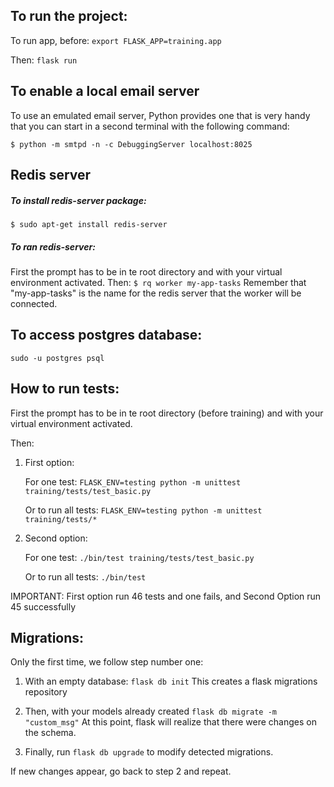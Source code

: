  
 To run the project:
 ---
 To run app, before: ```export FLASK_APP=training.app```

 Then: ```flask run```
 

 To enable a local email server
 ---
 To use an emulated email server, Python provides one that is very handy that you can start in a
 second terminal with the following command:
 
 ```$ python -m smtpd -n -c DebuggingServer localhost:8025```
 
 Redis server
 ---
 ##### To install redis-server package:
 ```$ sudo apt-get install redis-server```
 
 ##### To ran redis-server:
 First the prompt has to be in te root directory and with your virtual environment activated.
 Then:
 ```$ rq worker my-app-tasks```
 Remember that "my-app-tasks" is the name for the redis server that the worker will be connected.
    
 
 To access postgres database:
 ---
 ```sudo -u postgres psql```
  
 How to run tests:
 ---
 
 First the prompt has to be in te root directory (before training) and with your virtual environment activated.
 
 Then:
 
 1. First option:
 
    For one test: ```FLASK_ENV=testing python -m unittest training/tests/test_basic.py```
    
    Or to run all tests: ```FLASK_ENV=testing python -m unittest training/tests/*```
 2. Second option:
    
    For one test: ```./bin/test training/tests/test_basic.py```
    
    Or to run all tests: ```./bin/test```
    
 
 IMPORTANT: First option run 46 tests and one fails, and Second Option run 45 successfully
 
 Migrations:
 ---
 Only the first time, we follow step number one:
 1. With an empty database:
 ```flask db init```
 This creates a flask migrations repository
 
 2. Then, with your models already created
 ```flask db migrate -m "custom_msg"```
 At this point, flask will realize that there were changes on the schema.
 
 3. Finally, run  ```flask db upgrade``` to modify detected migrations.
 
 If new changes appear, go back to step 2 and repeat.
 
